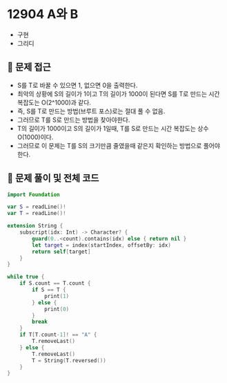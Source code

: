 # 12904 A와 B
- 구현
- 그리디

## 🍎 문제 접근
- S를 T로 바꿀 수 있으면 1, 없으면 0을 출력한다.
- 최악의 상황에 S의 길이가 1이고 T의 길이가 1000이 된다면 S를 T로 만드는 시간 복잡도는 O(2^1000)과 같다.
- 즉, S를 T로 만드는 방법(브루트 포스)로는 절대 풀 수 없음.
- 그러므로 T를 S로 만드는 방법을 찾아야한다.
- T의 길이가 1000이고 S의 길이가 1일때, T를 S로 만드는 시간 복잡도는 상수 O(1000)이다.
- 그러므로 이 문제는 T를 S의 크기만큼 줄였을때 같은지 확인하는 방법으로 풀어야 한다.

## 🍎 문제 풀이 및 전체 코드
```swift
import Foundation

var S = readLine()!
var T = readLine()!

extension String {
    subscript(idx: Int) -> Character? {
        guard(0..<count).contains(idx) else { return nil }
        let target = index(startIndex, offsetBy: idx)
        return self[target]
    }
}

while true {
    if S.count == T.count {
        if S == T {
            print(1)
        } else {
            print(0)
        }
        break
    }
    if T[T.count-1]! == "A" {
        T.removeLast()
    } else {
        T.removeLast()
        T = String(T.reversed())
    }
}
```
